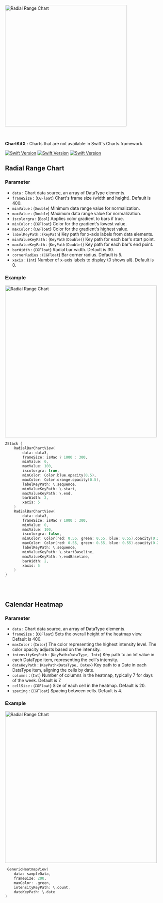 <img width="400" alt="Radial Range Chart" src="https://github.com/user-attachments/assets/3b061069-c785-4d1c-b2cf-8797bd784c2c">

<br/>
<br/>
<br/>


**ChartKitX** : Charts that are not available in Swift's Charts framework.


[![Swift Version](https://img.shields.io/badge/Xcode-16.0+-blue.svg)](https://swift.org)
[![Swift Version](https://img.shields.io/badge/iOS-18.0+-blue.svg)](https://swift.org)
[![Swift Version](https://img.shields.io/badge/Swift-5.0+-orange.svg)](https://swift.org)

## Radial Range Chart

### Parameter

- `data` : Chart data source, an array of DataType elements.
- `frameSize` : (`CGFloat`) Chart's frame size (width and height). Default is 400.
- `minValue` : (`Double`) Minimum data range value for normalization.
- `maxValue` : (`Double`) Maximum data range value for normalization.
- `iscolorgra` : (`Bool`) Applies color gradient to bars if true.
- `minColor` : (`CGFloat`) Color for the gradient's lowest value.
- `maxColor` : (`CGFloat`) Color for the gradient's highest value.
- `labelKeyPath` : (`KeyPath`) Key path for x-axis labels from data elements.
- `minValueKeyPath` : (`KeyPath(Double)`) Key path for each bar's start point.
- `maxValueKeyPath` : (`KeyPath(Double)`) Key path for each bar's end point.
- `barWidth` : (`CGFloat`) Radial bar width. Default is 30.
- `cornerRadius` : (`CGFloat`) Bar corner radius. Default is 5.
- `xaxis` : (`Int`) Number of x-axis labels to display (0 shows all). Default is 0.

### Example

<img width="500" alt="Radial Range Chart" src="https://github.com/user-attachments/assets/69b3bc4e-33fc-464a-a87b-adeceba94117">

```swift
ZStack {
    RadialBarChartView(
        data: data3,
        frameSize: isMac ? 1000 : 300,
        minValue: 0,
        maxValue: 100,
        iscolorgra: true,
        minColor: Color.blue.opacity(0.5),
        maxColor: Color.orange.opacity(0.5),
        labelKeyPath: \.sequence,
        minValueKeyPath: \.start,
        maxValueKeyPath: \.end,
        barWidth: 2,
        xaxis: 5
    )
    RadialBarChartView(
        data: data3,
        frameSize: isMac ? 1000 : 300,
        minValue: 0,
        maxValue: 100,
        iscolorgra: false,
        minColor: Color(red: 0.55, green: 0.55, blue: 0.55).opacity(0.25),
        maxColor: Color(red: 0.55, green: 0.55, blue: 0.55).opacity(0.25),
        labelKeyPath: \.sequence,
        minValueKeyPath: \.startBaseline,
        maxValueKeyPath: \.endBaseline,
        barWidth: 2,
        xaxis: 5
    )
}
```
<br/>
<br/>

## Calendar Heatmap

### Parameter

- `data` : Chart data source, an array of DataType elements.
- `frameSize` : (`CGFloat`) Sets the overall height of the heatmap view. Default is 400.
- `maxColor` : (`Color`) The color representing the highest intensity level. The color opacity adjusts based on the intensity.
- `intensityKeyPath` : (`KeyPath<DataType, Int>`) Key path to an Int value in each DataType item, representing the cell's intensity.
- `dateKeyPath` : (`KeyPath<DataType, Date>`) Key path to a Date in each DataType item, aligning the cells by date.
- `columns` : (`Int`) Number of columns in the heatmap, typically 7 for days of the week. Default is 7.
- `cellSize` : (`CGFloat`) Size of each cell in the heatmap. Default is 20.
- `spacing` : (`CGFloat`) Spacing between cells. Default is 4.

### Example

<img width="500" alt="Radial Range Chart" src="https://github.com/user-attachments/assets/f4d8f457-1cfc-4af7-8092-0472e00d8c7c">

```swift
 GenericHeatmapView(
    data: sampleData,
    frameSize: 200,
    maxColor: .green,
    intensityKeyPath: \.count,
    dateKeyPath: \.date
)
```
